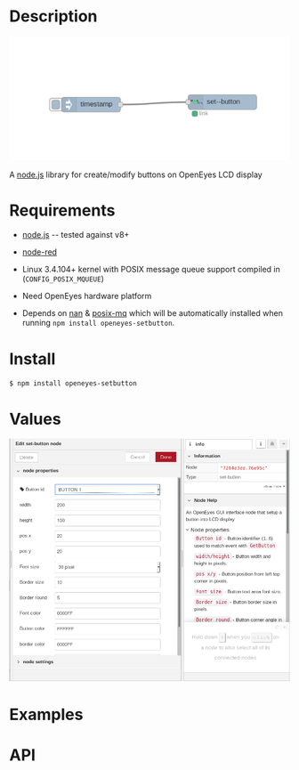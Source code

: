 Description
===========

![OpenEyes-SetButton-flow](https://github.com/nemax68/node-red-contrib-OpenEyes-SetButton/blob/master/images/OpenEyes-SetButton-flow.png)

A [node.js](http://nodejs.org/) library for create/modify buttons on OpenEyes LCD display

Requirements
============

* [node.js](http://nodejs.org/) -- tested against v8+

* [node-red](http://nodered.org/)

* Linux 3.4.104+ kernel with POSIX message queue support compiled in (`CONFIG_POSIX_MQUEUE`)

* Need OpenEyes hardware platform

* Depends on [nan](https://www.npmjs.com/package/nan) & [posix-mq](https://www.npmjs.com/package/posix-mq) which will be automatically installed when running `npm install openeyes-setbutton`.

Install
=======

```shell
$ npm install openeyes-setbutton
```
Values
========

![Values](https://github.com/nemax68/node-red-contrib-OpenEyes-SetButton/blob/master/images/OpenEyes-SetButton-value.png)

Examples
========

API
===


